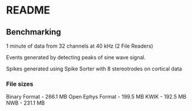 # README

## Benchmarking

1 minute of data from 32 channels at 40 kHz (2 File Readers)

Events generated by detecting peaks of sine wave signal.

Spikes generated using Spike Sorter with 8 stereotrodes on cortical data

### File sizes

Binary Format - 266.1 MB
Open Ephys Format - 199.5 MB
KWIK - 192.5 MB
NWB - 231.1 MB


